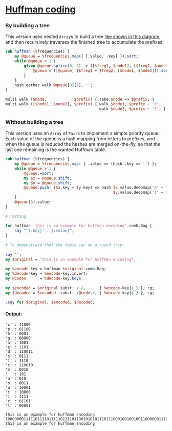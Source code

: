[1]: https://rosettacode.org/wiki/Huffman_coding

# [Huffman coding][1]

### By building a tree



This version uses nested `Array`s to build a tree [like shown in this diagram](https://commons.wikimedia.org/wiki/File:HuffmanCodeAlg.png), and then recursively traverses the finished tree to accumulate the prefixes.

```perl
sub huffman (%frequencies) {
    my @queue = %frequencies.map({ [.value, .key] }).sort;
    while @queue > 1 {
        given @queue.splice(0, 2) -> ([$freq1, $node1], [$freq2, $node2]) {
            @queue = (|@queue, [$freq1 + $freq2, [$node1, $node2]]).sort;
        }
    }
    hash gather walk @queue[0][1], '';
}
 
multi walk ($node,            $prefix) { take $node => $prefix; }
multi walk ([$node1, $node2], $prefix) { walk $node1, $prefix ~ '0';
                                         walk $node2, $prefix ~ '1'; }
```


### Without building a tree



This version uses an `Array` of `Pair`s to implement a simple priority queue. Each value of the queue is a `Hash` mapping from letters to prefixes, and when the queue is reduced the hashes are merged on-the-fly, so that the last one remaining is the wanted Huffman table.

```perl
sub huffman (%frequencies) {
    my @queue = %frequencies.map: { .value => (hash .key => '') };
    while @queue > 1 {
        @queue.=sort;
        my $x = @queue.shift;
        my $y = @queue.shift;
        @queue.push: ($x.key + $y.key) => hash $x.value.deepmap('0' ~ *),
                                               $y.value.deepmap('1' ~ *);
    }
    @queue[0].value;
}
 
# Testing
 
for huffman 'this is an example for huffman encoding'.comb.Bag {
    say "'{.key}' : {.value}";
}
 
# To demonstrate that the table can do a round trip:
 
say '';
my $original = 'this is an example for huffman encoding';
 
my %encode-key = huffman $original.comb.Bag;
my %decode-key = %encode-key.invert;
my @codes      = %decode-key.keys;
 
my $encoded = $original.subst: /./,      { %encode-key{$_} }, :g;
my $decoded = $encoded .subst: /@codes/, { %decode-key{$_} }, :g;
 
.say for $original, $encoded, $decoded;
```

#### Output:
```
'x' : 11000
'p' : 01100
'h' : 0001
'g' : 00000
'a' : 1001
'e' : 1101
'd' : 110011
's' : 0111
'f' : 1110
'c' : 110010
'm' : 0010
' ' : 101
'n' : 010
'o' : 0011
'u' : 10001
't' : 10000
'i' : 1111
'r' : 01101
'l' : 00001

this is an example for huffman encoding
1000000011111011110111110111101100101010111011100010010010011000000111011011110001101101101000110001111011100010100101010111010101100100011110011111101000000
this is an example for huffman encoding
```